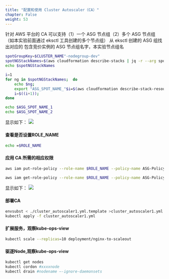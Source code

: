```yaml
---
title: "配置和使用 Cluster Autoscaler（CA）"
chapter: False
weight: 53
---
```

针对 AWS 平台的 CA 可以支持（1）一个 ASG 节点组（2）多个 ASG 节点组（如本实验前面通过 eksctl 工具创建的多个节点组）
从 eksctl 创建的 ASG 组找出对应的 包含竞价实例的 ASG 节点组名字，本实验节点组名
```bash
spotGroupKey=$CLUSTER_NAME"-nodegroup-dev"
spotNGStackNames=$(aws cloudformation describe-stacks | jq -r --arg spotGroupKey "$spotGroupKey" '.Stacks[] | select(.StackName | contains($spotGroupKey)) | .StackName')
echo $spotNGStackNames

i=1
for ng in $spotNGStackNames;  do
    echo $ng;
    export "ASG_SPOT_NAME_"$i=$(aws cloudformation describe-stack-resources --stack-name $ng | jq -r '.StackResources[] | select(.ResourceType=="AWS::AutoScaling::AutoScalingGroup") | .PhysicalResourceId')
    i=$((i+1));
done

echo $ASG_SPOT_NAME_1
echo $ASG_SPOT_NAME_2
```
显示如下：
![](/images/ACKToEKS/echo.png)
#### 查看是否设置ROLE_NAME
```bash
echo =$ROLE_NAME
```
#### 应用 CA 所需的相应权限
```bash
aws iam put-role-policy --role-name $ROLE_NAME --policy-name ASG-Policy-For-Worker --policy-document file://k8s-asg-policy.json --region ${AWS_REGION}

aws iam get-role-policy --role-name $ROLE_NAME --policy-name ASG-Policy-For-Worker --region ${AWS_REGION}
```
显示如下：
![](/images/ACKToEKS/policy.png)
#### 部署CA
```bash
envsubst < ./cluster_autoscaler1.yml.template >cluster_autoscaler1.yml
kubectl apply -f cluster_autoscaler1.yml
```
#### 扩展服务，观察kube-ops-view
```bash
kubectl scale --replicas=10 deployment/nginx-to-scaleout
```
#### 驱逐Node,观察kube-ops-view
```bash
kubectl get nodes
kubectl cordon #xxxxnode
kubectl drain #nodename —-ignore-daemonsets
```

